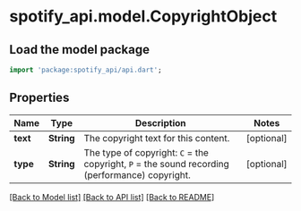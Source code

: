 # spotify_api.model.CopyrightObject

## Load the model package
```dart
import 'package:spotify_api/api.dart';
```

## Properties
Name | Type | Description | Notes
------------ | ------------- | ------------- | -------------
**text** | **String** | The copyright text for this content.  | [optional] 
**type** | **String** | The type of copyright: `C` = the copyright, `P` = the sound recording (performance) copyright.  | [optional] 

[[Back to Model list]](../README.md#documentation-for-models) [[Back to API list]](../README.md#documentation-for-api-endpoints) [[Back to README]](../README.md)


